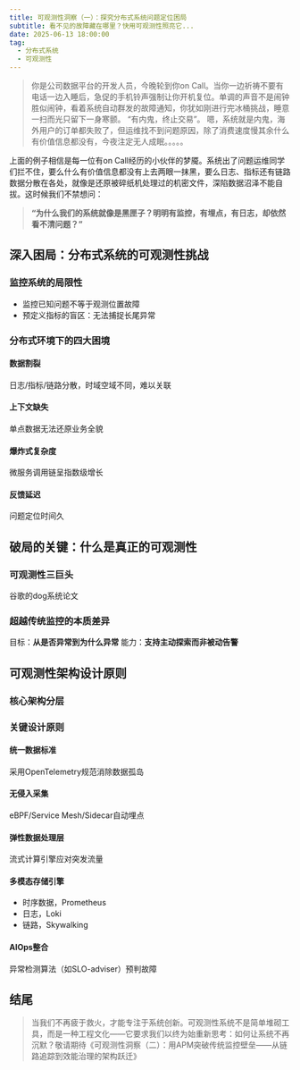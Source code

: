 ```yaml
---
title: 可观测性洞察（一）：探究分布式系统问题定位困局
subtitle: 看不见的故障藏在哪里？快用可观测性照亮它...
date: 2025-06-13 18:00:00
tag:
  - 分布式系统
  - 可观测性
---
```

>你是公司数据平台的开发人员，今晚轮到你on Call。当你一边祈祷不要有电话一边入睡后，急促的手机铃声强制让你开机复位。单调的声音不是闹钟胜似闹钟，看着系统自动群发的故障通知，你犹如刚进行完冰桶挑战，睡意一扫而光只留下一身寒颤。
>“有内鬼，终止交易”。
>嗯，系统就是内鬼，海外用户的订单都失败了，但运维找不到问题原因，除了消费速度慢其余什么有价值信息都没有，今夜注定无人成眠。。。。。

上面的例子相信是每一位有on Call经历的小伙伴的梦魇。系统出了问题运维同学们拦不住，要么什么有价值信息都没有上去两眼一抹黑，要么日志、指标还有链路数据分散在各处，就像是还原被碎纸机处理过的机密文件，深陷数据沼泽不能自拔。这时候我们不禁想问：

> **“为什么我们的系统就像是黑匣子？明明有监控，有埋点，有日志，却依然看不清问题？”**

## 深入困局：分布式系统的可观测性挑战

### 监控系统的局限性

- 监控已知问题不等于观测位置故障
- 预定义指标的盲区：无法捕捉长尾异常

### 分布式环境下的四大困境

#### 数据割裂

日志/指标/链路分散，时域空域不同，难以关联

#### 上下文缺失

单点数据无法还原业务全貌

#### 爆炸式复杂度

微服务调用链呈指数级增长

#### 反馈延迟

问题定位时间久

## 破局的关键：什么是真正的可观测性

### 可观测性三巨头

谷歌的dog系统论文

### 超越传统监控的本质差异

目标：**从是否异常到为什么异常**
能力：**支持主动探索而非被动告警**

## 可观测性架构设计原则

### 核心架构分层

### 关键设计原则

#### 统一数据标准

采用OpenTelemetry规范消除数据孤岛

#### 无侵入采集

eBPF/Service Mesh/Sidecar自动埋点

#### 弹性数据处理层

流式计算引擎应对突发流量

#### 多模态存储引擎

- 时序数据，Prometheus
- 日志，Loki
- 链路，Skywalking

#### AIOps整合

异常检测算法（如SLO-adviser）预判故障

## 结尾

> 当我们不再疲于救火，才能专注于系统创新。可观测性系统不是简单堆砌工具，而是一种工程文化——它要求我们以终为始重新思考：如何让系统不再沉默？敬请期待《可观测性洞察（二）：用APM突破传统监控壁垒——从链路追踪到效能治理的架构跃迁》
